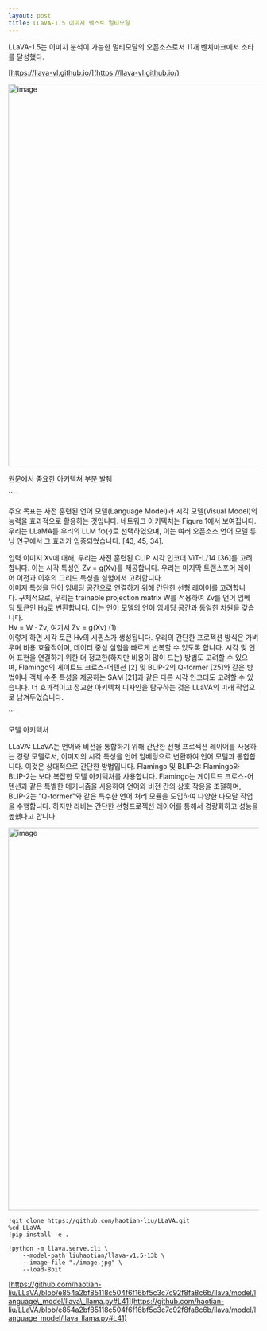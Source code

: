 ```yaml
---
layout: post
title: LLaVA-1.5 이미지 텍스트 멀티모달
---
```


LLaVA-1.5는 이미지 분석이 가능한 멀티모달의 오픈소스로서 11개 벤치마크에서 소타를 달성했다.

[https://llava-vl.github.io/](https://llava-vl.github.io/)

<img width="769" alt="image" src="https://github.com/hypro2/hypro2.github.io/assets/84513149/e230ea96-31de-457a-acf5-b7e96e850c5d">

원문에서 중요한 아키텍쳐 부분 발췌

\`\`\`

주요 목표는 사전 훈련된 언어 모델(Language Model)과 시각 모델(Visual Model)의 능력을 효과적으로 활용하는 것입니다. 네트워크 아키텍처는 Figure 1에서 보여집니다. 우리는 LLaMA를 우리의 LLM fφ(·)로 선택하였으며, 이는 여러 오픈소스 언어 모델 튜닝 연구에서 그 효과가 입증되었습니다. \[43, 45, 34\].  
  
입력 이미지 Xv에 대해, 우리는 사전 훈련된 CLIP 시각 인코더 ViT-L/14 \[36\]를 고려합니다. 이는 시각 특성인 Zv = g(Xv)를 제공합니다. 우리는 마지막 트랜스포머 레이어 이전과 이후의 그리드 특성을 실험에서 고려합니다.  
이미지 특성을 단어 임베딩 공간으로 연결하기 위해 간단한 선형 레이어를 고려합니다. 구체적으로, 우리는 trainable projection matrix W를 적용하여 Zv를 언어 임베딩 토큰인 Hq로 변환합니다. 이는 언어 모델의 언어 임베딩 공간과 동일한 차원을 갖습니다.  
Hv = W · Zv, 여기서 Zv = g(Xv) (1)  
이렇게 하면 시각 토큰 Hv의 시퀀스가 생성됩니다. 우리의 간단한 프로젝션 방식은 가벼우며 비용 효율적이며, 데이터 중심 실험을 빠르게 반복할 수 있도록 합니다. 시각 및 언어 표현을 연결하기 위한 더 정교한(하지만 비용이 많이 드는) 방법도 고려할 수 있으며, Flamingo의 게이트드 크로스-어텐션 \[2\] 및 BLIP-2의 Q-former \[25\]와 같은 방법이나 객체 수준 특성을 제공하는 SAM \[21\]과 같은 다른 시각 인코더도 고려할 수 있습니다. 더 효과적이고 정교한 아키텍처 디자인을 탐구하는 것은 LLaVA의 미래 작업으로 남겨두었습니다.

\`\`\`

모델 아키텍처  
  
LLaVA: LLaVA는 언어와 비전을 통합하기 위해 간단한 선형 프로젝션 레이어를 사용하는 경량 모델로서, 이미지의 시각 특성을 언어 임베딩으로 변환하여 언어 모델과 통합합니다. 이것은 상대적으로 간단한 방법입니다. Flamingo 및 BLIP-2: Flamingo와 BLIP-2는 보다 복잡한 모델 아키텍처를 사용합니다. Flamingo는 게이트드 크로스-어텐션과 같은 특별한 메커니즘을 사용하여 언어와 비전 간의 상호 작용을 조절하며, BLIP-2는 "Q-former"와 같은 특수한 언어 처리 모듈을 도입하여 다양한 다모달 작업을 수행합니다. 하지만 라바는 간단한 선형프로젝션 레이어를 통해서 경량화하고 성능을 높혔다고 합니다.

<img width="769" alt="image" src="https://github.com/hypro2/hypro2.github.io/assets/84513149/4f6110e4-e8e7-40a3-9ed0-87595d53249c">


```
!git clone https://github.com/haotian-liu/LLaVA.git
%cd LLaVA
!pip install -e .
```

```
!python -m llava.serve.cli \
    --model-path liuhaotian/llava-v1.5-13b \
    --image-file "./image.jpg" \
    --load-8bit
```

[https://github.com/haotian-liu/LLaVA/blob/e854a2bf85118c504f6f16bf5c3c7c92f8fa8c6b/llava/model/language\_model/llava\_llama.py#L41](https://github.com/haotian-liu/LLaVA/blob/e854a2bf85118c504f6f16bf5c3c7c92f8fa8c6b/llava/model/language_model/llava_llama.py#L41)
